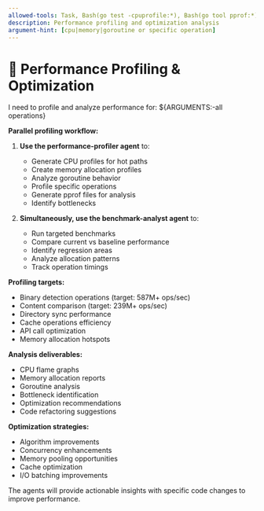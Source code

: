 ```yaml
---
allowed-tools: Task, Bash(go test -cpuprofile:*), Bash(go tool pprof:*), Write, Read
description: Performance profiling and optimization analysis
argument-hint: [cpu|memory|goroutine or specific operation]
---
```

# 🚀 Performance Profiling & Optimization

I need to profile and analyze performance for: ${ARGUMENTS:-all operations}

**Parallel profiling workflow:**

1. **Use the performance-profiler agent** to:
   - Generate CPU profiles for hot paths
   - Create memory allocation profiles
   - Analyze goroutine behavior
   - Profile specific operations
   - Generate pprof files for analysis
   - Identify bottlenecks

2. **Simultaneously, use the benchmark-analyst agent** to:
   - Run targeted benchmarks
   - Compare current vs baseline performance
   - Identify regression areas
   - Analyze allocation patterns
   - Track operation timings

**Profiling targets:**
- Binary detection operations (target: 587M+ ops/sec)
- Content comparison (target: 239M+ ops/sec)
- Directory sync performance
- Cache operations efficiency
- API call optimization
- Memory allocation hotspots

**Analysis deliverables:**
- CPU flame graphs
- Memory allocation reports
- Goroutine analysis
- Bottleneck identification
- Optimization recommendations
- Code refactoring suggestions

**Optimization strategies:**
- Algorithm improvements
- Concurrency enhancements
- Memory pooling opportunities
- Cache optimization
- I/O batching improvements

The agents will provide actionable insights with specific code changes to improve performance.
